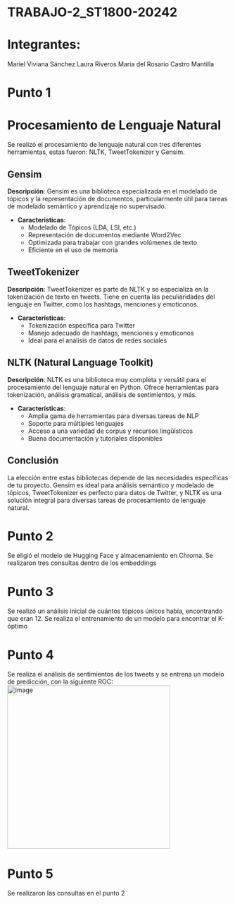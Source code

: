 # TRABAJO-2_ST1800-20242
# Integrantes:
Mariel Viviana Sánchez
Laura Riveros
Maria del Rosario Castro Mantilla

# Punto 1
# Procesamiento de Lenguaje Natural
Se realizó el procesamiento de lenguaje natural con tres diferentes herramientas, estas fueron: NLTK, TweetTokenizer y Gensim.

## Gensim

**Descripción**: Gensim es una biblioteca especializada en el modelado de tópicos y la representación de documentos, particularmente útil para tareas de modelado semántico y aprendizaje no supervisado.

- **Características**:
  - Modelado de Tópicos (LDA, LSI, etc.)
  - Representación de documentos mediante Word2Vec
  - Optimizada para trabajar con grandes volúmenes de texto
  - Eficiente en el uso de memoria

## TweetTokenizer

**Descripción**: TweetTokenizer es parte de NLTK y se especializa en la tokenización de texto en tweets. Tiene en cuenta las peculiaridades del lenguaje en Twitter, como los hashtags, menciones y emoticonos.

- **Características**:
  - Tokenización específica para Twitter
  - Manejo adecuado de hashtags, menciones y emoticonos
  - Ideal para el análisis de datos de redes sociales

## NLTK (Natural Language Toolkit)

**Descripción**: NLTK es una biblioteca muy completa y versátil para el procesamiento del lenguaje natural en Python. Ofrece herramientas para tokenización, análisis gramatical, análisis de sentimientos, y más.

- **Características**:
  - Amplia gama de herramientas para diversas tareas de NLP
  - Soporte para múltiples lenguajes
  - Acceso a una variedad de corpus y recursos lingüísticos
  - Buena documentación y tutoriales disponibles

## Conclusión

La elección entre estas bibliotecas depende de las necesidades específicas de tu proyecto. Gensim es ideal para análisis semántico y modelado de tópicos, TweetTokenizer es perfecto para datos de Twitter, y NLTK es una solución integral para diversas tareas de procesamiento de lenguaje natural.

# Punto 2
Se eligió el modelo de Hugging Face y almacenamiento en Chroma. Se realizaron tres consultas dentro de los embeddings

# Punto 3
Se realizó un análisis inicial de cuántos tópicos únicos había, encontrando que eran 12. Se realiza el entrenamiento de un modelo para encontrar el K-óptimo

# Punto 4
Se realiza el análisis de sentimientos de los tweets y se entrena un modelo de predicción, con la siguiente ROC:
<img width="370" alt="image" src="https://github.com/user-attachments/assets/ee7f46d0-b5e5-4a53-b2c0-ae1325ec1c46">

# Punto 5
Se realizaron las consultas en el punto 2

